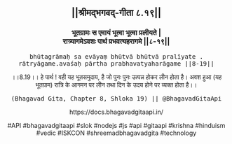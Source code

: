 <center><h2>||श्रीमद्‍भगवद्‍-गीता ८.१९||</h2>
<h3>भूतग्रामः स एवायं भूत्वा भूत्वा प्रलीयते |<br/>रात्र्यागमेऽवशः पार्थ प्रभवत्यहरागमे ||८-१९||</h3>
<pre>bhūtagrāmaḥ sa evāyaṃ bhūtvā bhūtvā pralīyate .<br/>rātryāgame.avaśaḥ pārtha prabhavatyaharāgame ||8-19||</pre>
<p>।।8.19।। हे पार्थ ! वही यह भूतसमुदाय, है जो पुनः पुनः उत्पन्न होकर लीन होता है। अवश हुआ (यह भूतग्राम) रात्रि के आगमन पर लीन तथा दिन के उदय होने पर व्यक्त होता है।।</p>
<pre>(Bhagavad Gita, Chapter 8, Shloka 19) || @BhagavadGitaApi</pre><p>https://docs.bhagavadgitaapi.in/</p><p>#API #bhagavadgitaapi #slok #nodejs #js #api #gitaapi #krishna #hinduism #vedic #ISKCON #shreemadbhagavadgita #technology</p></center>